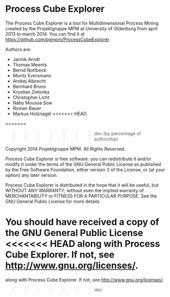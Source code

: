 Process Cube Explorer
=====================

The Process Cube Explorer is a tool for Multidimensional Process Mining created by the 
Projektgruppe MPM at University of Oldenburg from april 2013 to march 2014. 
You can find it at https://github.com/pgmpm/ProcessCubeExplorer

Authors are:
- Jannik Arndt
- Thomas Meents
- Bernd Nottbeck
- Moritz Eversmann
- Andrej Albrecht
- Bernhard Bruns
- Krystian Zielonka
- Christopher Licht
- Naby Moussa Sow
- Roman Bauer
- Markus Holznagel
<<<<<<< HEAD

=======
>>>>>>> dev
(by percentage of authorship)

Copyright 2014 Projektgruppe MPM. All Rights Reserved.

Process Cube Explorer is free software: you can redistribute it and/or modify
it under the terms of the GNU General Public License as published by
the Free Software Foundation, either version 3 of the License, or
(at your option) any later version.

Process Cube Explorer is distributed in the hope that it will be useful,
but WITHOUT ANY WARRANTY; without even the implied warranty of
MERCHANTABILITY or FITNESS FOR A PARTICULAR PURPOSE.  See the
GNU General Public License for more details.

You should have received a copy of the GNU General Public License
<<<<<<< HEAD
along with Process Cube Explorer. If not, see <http://www.gnu.org/licenses/>.
=======
along with Process Cube Explorer. If not, see <http://www.gnu.org/licenses/>.
>>>>>>> dev
